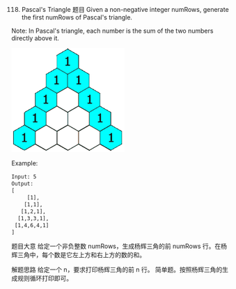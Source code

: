 118. Pascal's Triangle
     题目
     Given a non-negative integer numRows, generate the first numRows of Pascal's triangle.



Note: In Pascal's triangle, each number is the sum of the two numbers directly above it.

![img.png](img.png)

Example:

```
Input: 5
Output:
[
     [1],
    [1,1],
   [1,2,1],
  [1,3,3,1],
 [1,4,6,4,1]
]
```
题目大意
给定一个非负整数 numRows，生成杨辉三角的前 numRows 行。在杨辉三角中，每个数是它左上方和右上方的数的和。

解题思路
给定一个 n，要求打印杨辉三角的前 n 行。
简单题。按照杨辉三角的生成规则循环打印即可。